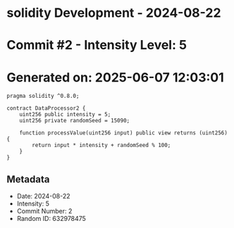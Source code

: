 ﻿# solidity Development - 2024-08-22
# Commit #2 - Intensity Level: 5
# Generated on: 2025-06-07 12:03:01
```solidity
pragma solidity ^0.8.0;

contract DataProcessor2 {
    uint256 public intensity = 5;
    uint256 private randomSeed = 15090;

    function processValue(uint256 input) public view returns (uint256) {
        return input * intensity + randomSeed % 100;
    }
}
```
## Metadata
- Date: 2024-08-22
- Intensity: 5
- Commit Number: 2
- Random ID: 632978475
